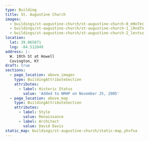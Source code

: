 ```yaml
---
type: Building
title: St. Augustine Church
images:
  - buildings/st-augustine-church/st-augustine-church-0_m9e7ec
  - buildings/st-augustine-church/st-augustine-church-1_i9nd7n
  - buildings/st-augustine-church/st-augustine-church-2_levtxz
location:
  lat: 39.065871
  lng: -84.512049
address: |-
  W. 19th St at Howell
  Covington, KY
draft: true
sections:
  - page_location: above_images
    type: BuildingAttributeSection
    attributes:
      - label: Historic Status
        value: 'Added to NRHP on November 25, 2005'
  - page_location: above_map
    type: BuildingAttributeSection
    attributes:
      - label: Style
        value: Renaissance
      - label: Architect
        value: David Davis
static_map: buildings/st-augustine-church/static-map_yhvfxa
---
```

